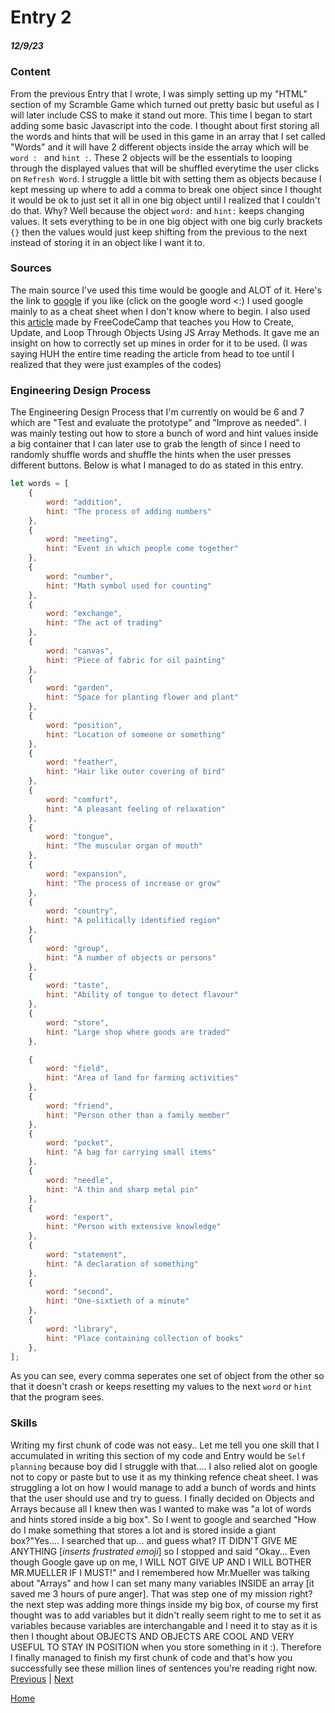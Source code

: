 # Entry 2
##### 12/9/23


### Content
From the previous Entry that I wrote, I was simply setting up my "HTML" section of my Scramble Game which turned out pretty basic but useful as I will later include CSS to make it stand out more. This time I began to start adding some basic Javascript into the code. I thought about first storing all the words and hints that will be used in this game in an array that I set called "Words" and it will have 2 different objects inside the array which will be `word : ` and `hint :`. These 2 objects will be the essentials to looping through the displayed values that will be shuffled everytime the user clicks on `Refresh Word`. I struggle a little bit with setting them as objects because I kept messing up where to add a comma to break one object since I thought it would be ok to just set it all in one big object until I realized that I couldn't do that. Why? Well because the object `word:` and `hint:` keeps changing values. It sets everything to be in one big object with one big curly brackets `{}` then the values would just keep shifting from the previous to the next instead of storing it in an object like I want it to.

### Sources
The main source I've used this time would be google and ALOT of it. Here's the link to [google](https://www.google.com/) if you like (click on the google word <:) I used google mainly to as a cheat sheet when I don't know where to begin. I also used this [article](https://www.freecodecamp.org/news/javascript-array-of-objects-tutorial-how-to-create-update-and-loop-through-objects-using-js-array-methods/) made by FreeCodeCamp that teaches you How to Create, Update, and Loop Through Objects Using JS Array Methods. It gave me an insight on how to correctly set up mines in order for it to be used. (I was saying HUH the entire time reading the article from head to toe until I realized that they were just examples of the codes)

### Engineering Design Process
The Engineering Design Process that I'm currently on would be 6 and 7 which are "Test and evaluate the prototype" and "Improve as needed". I was mainly testing out how to store a bunch of word and hint values inside a big container that I can later use to grab the length of since I need to randomly shuffle words and shuffle the hints when the user presses different buttons.
Below is what I managed to do as stated in this entry.
```javascript
let words = [
    {
        word: "addition",
        hint: "The process of adding numbers"
    },
    {
        word: "meeting",
        hint: "Event in which people come together"
    },
    {
        word: "number",
        hint: "Math symbol used for counting"
    },
    {
        word: "exchange",
        hint: "The act of trading"
    },
    {
        word: "canvas",
        hint: "Piece of fabric for oil painting"
    },
    {
        word: "garden",
        hint: "Space for planting flower and plant"
    },
    {
        word: "position",
        hint: "Location of someone or something"
    },
    {
        word: "feather",
        hint: "Hair like outer covering of bird"
    },
    {
        word: "comfort",
        hint: "A pleasant feeling of relaxation"
    },
    {
        word: "tongue",
        hint: "The muscular organ of mouth"
    },
    {
        word: "expansion",
        hint: "The process of increase or grow"
    },
    {
        word: "country",
        hint: "A politically identified region"
    },
    {
        word: "group",
        hint: "A number of objects or persons"
    },
    {
        word: "taste",
        hint: "Ability of tongue to detect flavour"
    },
    {
        word: "store",
        hint: "Large shop where goods are traded"
    },

    {
        word: "field",
        hint: "Area of land for farming activities"
    },
    {
        word: "friend",
        hint: "Person other than a family member"
    },
    {
        word: "pocket",
        hint: "A bag for carrying small items"
    },
    {
        word: "needle",
        hint: "A thin and sharp metal pin"
    },
    {
        word: "expert",
        hint: "Person with extensive knowledge"
    },
    {
        word: "statement",
        hint: "A declaration of something"
    },
    {
        word: "second",
        hint: "One-sixtieth of a minute"
    },
    {
        word: "library",
        hint: "Place containing collection of books"
    },
];
```
As you can see, every comma seperates one set of object from the other so that it doesn't crash or keeps resetting my values to the next `word` or `hint` that the program sees.
### Skills
Writing my first chunk of code was not easy.. Let me tell you one skill that I accumulated in writing this section of my code and Entry would be `Self planning` because boy did I struggle with that.... I also relied alot on google not to copy or paste but to use it as my thinking refence cheat sheet. I was struggling a lot on how I would manage to add a bunch of words and hints that the user should use and try to guess. I finally decided on Objects and Arrays because all I knew then was I wanted to make was "a lot of words and hints stored inside a big box". So I went to google and searched "How do I make something that stores a lot and is stored inside a giant box?"Yes.... I searched that up... and guess what? IT DIDN'T GIVE ME ANYTHING [*inserts frustrated emoji*] so I stopped and said "Okay... Even though Google gave up on me, I WILL NOT GIVE UP AND I WILL BOTHER MR.MUELLER IF I MUST!" and I remembered how Mr.Mueller was talking about "Arrays" and how I can set many many variables INSIDE an array [it saved me 3 hours of pure anger]. That was step one of my mission right? the next step was adding more things inside my big box, of course my first thought was to add variables but it didn't really seem right to me to set it as variables because variables are interchangable and I need it to stay as it is then I thought about OBJECTS AND OBJECTS ARE COOL AND VERY USEFUL TO STAY IN POSITION when you store something in it :). Therefore I finally managed to finish my first chunk of code and that's how you successfully see these million lines of sentences you're reading right now.
<br>
[Previous](entry01.md) | [Next](entry03.md)

[Home](../README.md)
